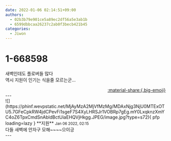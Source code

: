 ```yaml
---
date: 2022-01-06 02:14:51+09:00
authors:
  - 02b3b79e901ce5a89ec2df56a5e3ab1b
  - 6599dbbcaa26237c2ab0f3becb421b45
categories:
  - Jiwon
---
```


# 1-668598

<div class="post-container" markdown="1">
<div class="content-container md-sidebar__scrollwrap" markdown="1">

새벽인데도 플로버들 많다<br>역시 지원이 인기는 식을줄 모르는군...<br>

</div>
</div>

<div style="text-align: right;" markdown="1">
<a href="https://weverse.io/fromis9/fanpost/1-668598" style="text-align: right;">:material-share:{.big-emoji}</a>
</div>
---

<div class="comments-container md-sidebar__scrollwrap" markdown="1">
<div class="comment" markdown="1">
<div class='id-container' markdown="1">
![](https://phinf.wevpstatic.net/MjAyMzA2MjVfMzMg/MDAxNjg3NjU0MTExOTU5.7GFeCpkRW4jdCPevFi1sgeF7S4XyLHRSJr1VOBRp7gEg.mY0LxqknzXmYC4oZ6TpxCmdSnAbldBctUiaEHQVjHkgg.JPEG/image.jpg?type=s72){ pfp loading=lazy }
**<span class="artist">지원</span>** <small>Jan 06 2022, 02:15</small><br>
</div>
<div class='comment-body' markdown="1">
다들 새벽에 안자구 모해~~~~으이긍
</div>
</div>
</div>
---
